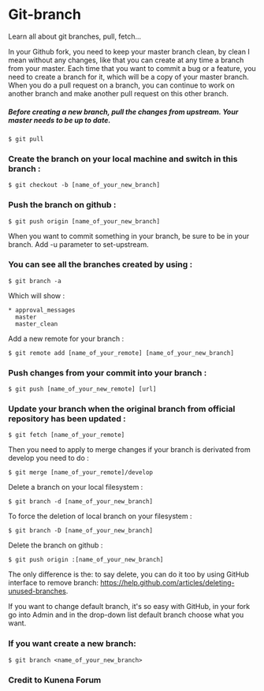 # Git-branch
Learn all about git branches, pull, fetch...


In your Github fork, you need to keep your master branch clean, by clean I mean without any changes, like that you can create at any time a branch from your master. Each time that you want to commit a bug or a feature, you need to create a branch for it, which will be a copy of your master branch.
When you do a pull request on a branch, you can continue to work on another branch and make another pull request on this other branch.

##### Before creating a new branch, pull the changes from upstream. Your master needs to be up to date.

```$ git pull```
### Create the branch on your local machine and switch in this branch :

```$ git checkout -b [name_of_your_new_branch]```

### Push the branch on github :

```
$ git push origin [name_of_your_new_branch]
```
When you want to commit something in your branch, be sure to be in your branch. Add -u parameter to set-upstream.

### You can see all the branches created by using :

```
$ git branch -a
```

Which will show :

```
* approval_messages
  master
  master_clean
 ```
Add a new remote for your branch :

```$ git remote add [name_of_your_remote] [name_of_your_new_branch]```

### Push changes from your commit into your branch :

```$ git push [name_of_your_new_remote] [url]```

### Update your branch when the original branch from official repository has been updated :

```
$ git fetch [name_of_your_remote]
```
Then you need to apply to merge changes if your branch is derivated from develop you need to do :

```
$ git merge [name_of_your_remote]/develop
```
Delete a branch on your local filesystem :

```
$ git branch -d [name_of_your_new_branch]
```
To force the deletion of local branch on your filesystem :

```
$ git branch -D [name_of_your_new_branch]
```
Delete the branch on github :

```
$ git push origin :[name_of_your_new_branch]
```
The only difference is the: to say delete, you can do it too by using GitHub interface to remove branch: https://help.github.com/articles/deleting-unused-branches.

If you want to change default branch, it's so easy with GitHub, in your fork go into Admin and in the drop-down list default branch choose what you want.

### If you want create a new branch:

```$ git branch <name_of_your_new_branch>```


### Credit to Kunena Forum
